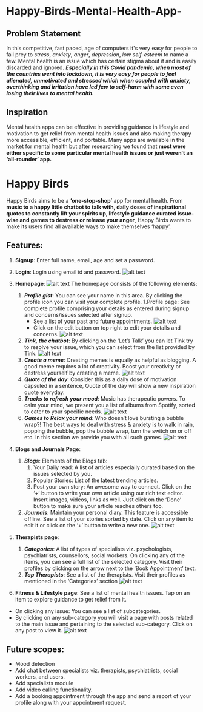 # Happy-Birds-Mental-Health-App-

## Problem Statement
In this competitive, fast paced, age of computers it's very easy for people to fall prey to *stress*, *anxiety*, *anger*, *depression*, *low self-esteem* to name a few. Mental health is an issue which has certain stigma about it and is easily discarded and ignored. 
***Especially in this Covid pandemic, when most of the countries went into lockdown, it is very easy for people to feel alienated, unmotivated and stressed which when coupled with anxiety, overthinking and irritation have led few to self-harm with some even losing their lives to mental health.***

## Inspiration
Mental health apps can be effective in  providing guidance in lifestyle and motivation to get relief from mental health issues and also making therapy more accessible, efficient, and portable. Many apps are available in the market for mental health but after researching we found that **most were either specific to some particular mental health issues or just weren’t an ‘all-rounder’ app.**

# Happy Birds
Happy Birds aims to be a **‘one-stop-shop’** app for mental health. From **music to a happy little chatbot to talk with, daily doses of inspirational quotes to constantly lift your spirits up, lifestyle guidance curated issue-wise and games to destress or release your anger**, Happy Birds wants to make its users find all available ways to make themselves ‘happy’. 

## Features:
1. **Signup**: Enter full name, email, age and set a password.

2. **Login**: Login using email id and password.
![alt text](https://user-images.githubusercontent.com/43985601/99189352-d229fc80-2786-11eb-8983-f7cff007e8a3.jpg "Authentication screens")

3. **Homepage**:
![alt text](https://user-images.githubusercontent.com/43985601/99189363-d9510a80-2786-11eb-9fd9-2f0226dbac90.jpg "Homescreen")
The homepage consists of the following elements:
    1. ***Profile gist***: You can see your name in this area. By clicking the profile icon you can visit your complete profile.
          1.Profile page: See complete profile comprising your details as entered during signup and concerns/issues selected after signup.
          * See a list of your past and future appointments.
          ![alt text](https://user-images.githubusercontent.com/43985601/99189358-d6561a00-2786-11eb-8657-9f38f9139324.jpg "Fitness screens")
          * Click on the edit button on top right to edit your details and concerns.
          ![alt text](https://user-images.githubusercontent.com/43985601/99189358-d6561a00-2786-11eb-8657-9f38f9139324.jpg "Fitness screens")
    2. ***Tink, the chatbot***: By clicking on the ‘Let’s Talk’ you can let Tink try to resolve your issue, which you can select from the list provided by Tink.
    ![alt text](https://user-images.githubusercontent.com/43985601/99189358-d6561a00-2786-11eb-8657-9f38f9139324.jpg "Fitness screens")
    3. ***Create a meme***: Creating memes is equally as helpful as blogging. A good meme requires a lot of creativity. Boost your creativity or destress yourself by creating a meme.
    ![alt text](https://user-images.githubusercontent.com/43985601/99189358-d6561a00-2786-11eb-8657-9f38f9139324.jpg "Fitness screens")
    4. ***Quote of the day***: Consider this as a daily dose of motivation capsuled in a sentence, Quote of the day will show a new inspiration quote everyday.
    5. ***Tracks to refresh your mood***: Music has therapeutic powers. To calm your mind, we present you a list of albums from Spotify, sorted to cater to your specific needs.
    ![alt text](https://user-images.githubusercontent.com/43985601/99189365-da823780-2786-11eb-9f2a-1e07f1988e96.jpg "Tracks to refresh your mood from Spotify")
    6. ***Games to Relax your mind***: Who doesn’t love bursting a bubble wrap?! The best ways to deal with stress & anxiety is to walk in rain, popping the bubble, pop the bubble wrap, turn the switch on or off etc. In this section we provide you with all such games.
    ![alt text](https://user-images.githubusercontent.com/43985601/99189360-d81fdd80-2786-11eb-9983-fdf540867718.jpg "Games to relax your mind")
    

4. **Blogs and Journals Page**:
    1. ***Blogs***: 
Elements of the Blogs tab:
          1. Your Daily read: A list of articles especially curated based on the issues selected by you. 
          2. Popular Stories: List of the latest trending articles.
          3. Post your own story:  An awesome way to connect.  Click on the ‘+’ button to write your own article using our rich text editor. Insert images, videos, links as well. Just click on the ‘Done’ button to make sure your article reaches others too.
    2. ***Journals***: Maintain your personal diary. This feature is accessible offline. See a list of your stories sorted by date. Click on any item to edit it or click on the ‘+’ button to write a new one.
    ![alt text](https://user-images.githubusercontent.com/43985601/99189358-d6561a00-2786-11eb-8657-9f38f9139324.jpg "Fitness screens")

5. **Therapists page**:
    1. ***Categories***: A list of types of specialists viz. psychologists, psychiatrists, counsellors, social workers. On clicking any of the items, you can see a full list of the selected category. Visit their profiles by clicking on the arrow next to the ‘Book Appointment’ text.
    2. ***Top Therapists***: See a list of the therapists. Visit their profiles as mentioned in the ‘Categories’ section
    ![alt text](https://user-images.githubusercontent.com/43985601/99189358-d6561a00-2786-11eb-8657-9f38f9139324.jpg "Fitness screens")

6. **Fitness & Lifestyle page**: See a list of mental health issues. Tap on an item to explore guidance to get relief from it.
* On clicking any issue: You can see a list of subcategories.
* By clicking on any sub-category you will visit a page with posts related to the main issue and pertaining to the selected sub-category. Click on any post to view it. 
![alt text](https://user-images.githubusercontent.com/43985601/99189358-d6561a00-2786-11eb-8657-9f38f9139324.jpg "Fitness screens")


## Future scopes:
* Mood detection
* Add chat between specialists viz. therapists, psychiatrists, social workers, and users.
* Add specialists module
* Add video calling functionality.
* Add a booking appointment through the app and send a report of your profile along with your appointment request.
